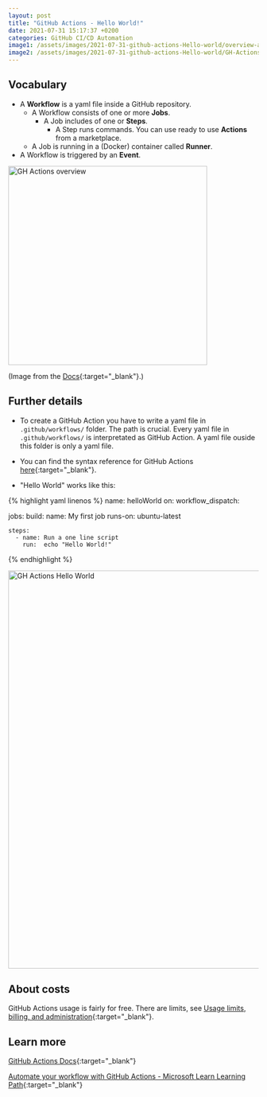 ```yaml
---
layout: post
title: "GitHub Actions - Hello World!"
date: 2021-07-31 15:17:37 +0200
categories: GitHub CI/CD Automation
image1: /assets/images/2021-07-31-github-actions-Hello-world/overview-actions-design.png
image2: /assets/images/2021-07-31-github-actions-Hello-world/GH-Actions-Hello-World.png
---
```


[GitHub Actions Docs]:https://docs.github.com/en/actions/learn-github-actions
[GitHub Actions Docs Intro]:https://docs.github.com/en/actions/learn-github-actions/introduction-to-github-actions
[Wokflow Syntax]:https://docs.github.com/en/actions/reference/workflow-syntax-for-github-actions
[Usage limits]:https://docs.github.com/en/actions/reference/usage-limits-billing-and-administration
[Learning Path]:https://docs.microsoft.com/en-us/learn/paths/automate-workflow-github-actions

## Vocabulary

* A **Workflow** is a yaml file inside a GitHub repository.
  * A Workflow consists of one or more **Jobs**.
    * A Job includes of one or **Steps**.
      * A Step runs commands. You can use ready to use **Actions** from a marketplace.
  * A Job is running in a (Docker) container called **Runner**.
* A Workflow is triggered by an **Event**.


<img src="{{ page.image1 | relative_url }}" alt="GH Actions overview" width="400"/>

(Image from the [Docs][GitHub Actions Docs Intro]{:target="_blank"}.)

## Further details

* To create a GitHub Action you have to write a yaml file in `.github/workflows/` folder. The path is crucial. Every yaml file in `.github/workflows/` is interpretated as GitHub Action. A yaml file ouside this folder is only a yaml file.

* You can find the syntax  reference for GitHub Actions [here][Wokflow Syntax]{:target="_blank"}.

* "Hello World" works like this:

{% highlight yaml linenos %}
name: helloWorld
on:
  workflow_dispatch:

jobs:
  build:
    name: My first job
    runs-on: ubuntu-latest

    steps:
      - name: Run a one line script
        run:  echo "Hello World!"
{% endhighlight %}

<img src="{{ page.image2 | relative_url }}" alt="GH Actions Hello World" width="800"/>

## About costs

GitHub Actions usage is fairly for free. There are limits, see [Usage limits, billing, and administration][Usage limits]{:target="_blank"}.

## Learn more

[GitHub Actions Docs][GitHub Actions Docs]{:target="_blank"}

[Automate your workflow with GitHub Actions - Microsoft Learn Learning Path][Learning Path]{:target="_blank"}